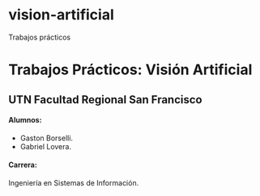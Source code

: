 # vision-artificial
Trabajos prácticos

# Trabajos Prácticos: Visión Artificial

## UTN Facultad Regional San Francisco
#### Alumnos: 
- Gaston Borselli. 
- Gabriel Lovera.
#### Carrera: 
Ingeniería en Sistemas de Información. 
